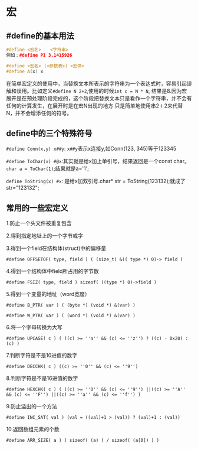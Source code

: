 # 宏

## #define的基本用法

```c++
#define <宏名>　　<字符串>
例如：#define PI 3.1415926

#define <宏名> (<参数表>) <宏体>
#define A(x) x
```

在简单宏定义的使用中，当替换文本所表示的字符串为一个表达式时，容易引起误解和误用。比如定义`#define N 2+2`,使用的时候`int c = N * N`, 结果是8.因为宏展开是在预处理阶段完成的，这个阶段把替换文本只是看作一个字符串，并不会有任何的计算发生，在展开时是在宏N出现的地方 只是简单地使用串2＋2来代替N，并不会增添任何的符号。

## define中的三个特殊符号

`#define Conn(x,y) x##y`: `x##y`表示x连接y,如Conn(123, 345)等于123345

`#define ToChar(x) #@x`:其实就是给x加上单引号，结果返回是一个const char。`char a = ToChar(1)`;结果就是a='1';

`define ToString(x) #x`: 是给x加双引号.char* str = ToString(123132);就成了str="123132";

## 常用的一些宏定义

1.防止一个头文件被重复包含

2.得到指定地址上的一个字节或字

3.得到一个field在结构体(struct)中的偏移量

`#define OFFSETOF( type, field ) ( (size_t) &(( type *) 0)-> field )`

4.得到一个结构体中field所占用的字节数

`#define FSIZ( type, field ) sizeof( ((type *) 0)->field )`

5.得到一个变量的地址（word宽度）

`#define B_PTR( var ) ( (byte *) (void *) &(var) )`

`#define W_PTR( var ) ( (word *) (void *) &(var) )`

6.将一个字母转换为大写

`#define UPCASE( c ) ( ((c) >= ''a'' && (c) <= ''z'') ? ((c) - 0x20) : (c) )`

7.判断字符是不是10进值的数字

`#define DECCHK( c ) ((c) >= ''0'' && (c) <= ''9'')`

8.判断字符是不是16进值的数字

`#define HEXCHK( c ) ( ((c) >= ''0'' && (c) <= ''9'') ||((c) >= ''A'' && (c) <= ''F'') ||((c) >= ''a'' && (c) <= ''f'') )`

9.防止溢出的一个方法

`#define INC_SAT( val ) (val = ((val)+1 > (val)) ? (val)+1 : (val))`

10.返回数组元素的个数

`#define ARR_SIZE( a ) ( sizeof( (a) ) / sizeof( (a[0]) ) )`
